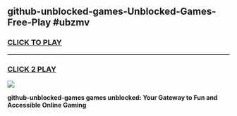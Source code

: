 
## github-unblocked-games-Unblocked-Games-Free-Play #ubzmv
<h3>
<a href="https://us.freeplayer.one?title=github-unblocked-games&ref=9M">CLICK TO PLAY</a></h3>
<hr>

<h3>
<a href="https://us.freeplayer.one?title=github-unblocked-games&ref=9M">CLICK 2 PLAY</a>
  
</h3>

<a href="https://us.freeplayer.one?title=github-unblocked-games&ref=9M"><img src="https://clearcache.store/games.png"></a>


**github-unblocked-games games unblocked: Your Gateway to Fun and Accessible Online Gaming**
